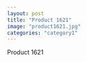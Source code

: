 ```yaml
---
layout: post
title: "Product 1621"
image: "product1621.jpg"
categories: "category1"
---
```

Product 1621
